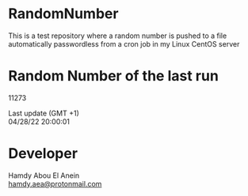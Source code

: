 # RandomNumber    
This is a test repository where a random number is pushed to a file automatically passwordless from a cron job in my Linux CentOS server    
# Random Number of the last run   
11273
      
Last update (GMT +1)    
04/28/22 20:00:01
# Developer    
Hamdy Abou El Anein   
hamdy.aea@protonmail.com

